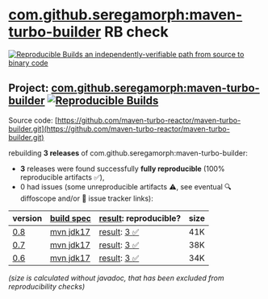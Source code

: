 [com.github.seregamorph:maven-turbo-builder](https://central.sonatype.com/artifact/com.github.seregamorph/maven-turbo-builder/versions) RB check
=======

[![Reproducible Builds](https://reproducible-builds.org/images/logos/rb.svg) an independently-verifiable path from source to binary code](https://reproducible-builds.org/)

## Project: [com.github.seregamorph:maven-turbo-builder](https://central.sonatype.com/artifact/com.github.seregamorph/maven-turbo-builder/versions) [![Reproducible Builds](https://img.shields.io/endpoint?url=https://raw.githubusercontent.com/jvm-repo-rebuild/reproducible-central/master/content/com/github/seregamorph/maven-turbo-builder/badge.json)](https://github.com/jvm-repo-rebuild/reproducible-central/blob/master/content/com/github/seregamorph/maven-turbo-builder/README.md)

Source code: [https://github.com/maven-turbo-reactor/maven-turbo-builder.git](https://github.com/maven-turbo-reactor/maven-turbo-builder.git)

rebuilding **3 releases** of com.github.seregamorph:maven-turbo-builder:
- **3** releases were found successfully **fully reproducible** (100% reproducible artifacts :white_check_mark:),
- 0 had issues (some unreproducible artifacts :warning:, see eventual :mag: diffoscope and/or :memo: issue tracker links):

| version | [build spec](/BUILDSPEC.md) | [result](https://reproducible-builds.org/docs/jvm/): reproducible? | size |
| -- | --------- | ------ | -- |
| [0.8](https://central.sonatype.com/artifact/com.github.seregamorph/maven-turbo-builder/0.8/pom) | [mvn jdk17](maven-turbo-builder-0.8.buildspec) | [result](maven-turbo-builder-0.8.buildinfo): [3 :white_check_mark: ](maven-turbo-builder-0.8.buildcompare) | 41K |
| [0.7](https://central.sonatype.com/artifact/com.github.seregamorph/maven-turbo-builder/0.7/pom) | [mvn jdk17](maven-turbo-builder-0.7.buildspec) | [result](maven-turbo-builder-0.7.buildinfo): [3 :white_check_mark: ](maven-turbo-builder-0.7.buildcompare) | 38K |
| [0.6](https://central.sonatype.com/artifact/com.github.seregamorph/maven-turbo-builder/0.6/pom) | [mvn jdk17](maven-turbo-builder-0.6.buildspec) | [result](maven-turbo-builder-0.6.buildinfo): [3 :white_check_mark: ](maven-turbo-builder-0.6.buildcompare) | 34K |

<i>(size is calculated without javadoc, that has been excluded from reproducibility checks)</i>
